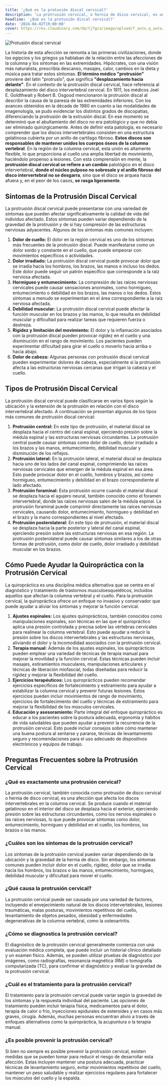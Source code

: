 ```yaml
---
title: '¿Qué es la protusión discal cervical?'
description: 'La protrusión cervical, o hernia de disco cervical, es una afección que afecta los discos intervertebrales en la columna cervical.'
headline: '¿Qué es la protusión discal cervical?'
date: '2024-04-02T19:00:00'
cover: https://res.cloudinary.com/dqrtj7gca/image/upload/f_auto,q_auto/v1/website/blog/protrusion-cervical
---
```

![Protusión discal cervical](https://res.cloudinary.com/dqrtj7gca/image/upload/f_auto,q_auto/v1/website/blog/protrusion-cervical)

La historia de esta afección se remonta a las primeras civilizaciones, donde los egipcios y los griegos ya hablaban de la relación entre las afecciones de la columna y los síntomas en las extremidades. Hipócrates, con una visión más naturalista, prescribía descanso, masajes, calor, cambios en la dieta y música para tratar estos síntomas.
**El término médico "protrusión"** proviene del latín "protrusĭo", que significa **"desplazamiento hacia delante"**. En el contexto de la protrusión discal cervical, hace referencia al desplazamiento del disco intervertebral cervical.
En 1911, los médicos Joel E. Goldthwait y Robert B. Osgood mencionaron la protrusión discal al describir la causa de la paresia de las extremidades inferiores. Con los avances obtenidos en la década de 1980 en cuanto a las modalidades de imagenología, se pudo evidenciar los distintos grados de discopatías, diferenciando la protrusión de la extrusión discal. En ese momento se determinó que el abultamiento del disco no era patológico y que no debía ser eliminado quirúrgicamente.
Antes de definir esta patología, es necesario comprender que los discos intervertebrales consisten en una estructura gelatinosa cubierta por un anillo de cartílago fibroso. **Estos discos son responsables de mantener unidos los cuerpos óseos de la columna vertebral**. En la región de la columna cervical, esta unión es altamente flexible, lo que proporciona al cuello una amplia libertad de movimiento, haciéndolo propenso a lesiones. Con esta comprensión en mente, la **protrusión discal cervical se refiere a un cambio** patológico en el disco intervertebral, **donde el núcleo pulposo no sobresale y el anillo fibroso del disco intervertebral no se desgarra**, sino que el disco se arquea hacia afuera y, en el peor de los casos, **se rasga ligeramente**.
## Síntomas de la Protrusión Discal Cervical
La protrusión discal cervical puede presentarse con una variedad de síntomas que pueden afectar significativamente la calidad de vida del individuo afectado. Estos síntomas pueden variar dependiendo de la gravedad de la protrusión y de si hay compresión de las estructuras nerviosas adyacentes. Algunos de los síntomas más comunes incluyen:
1) **Dolor de cuello:** El dolor en la región cervical es uno de los síntomas más frecuentes de la protrusión discal. Puede manifestarse como un dolor sordo y constante en el cuello, que puede empeorar con movimientos específicos o actividades.
2) **Dolor irradiado:** La protrusión discal cervical puede provocar dolor que se irradia hacia los hombros, los brazos, las manos e incluso los dedos. Este dolor puede seguir un patrón específico que corresponde a la raíz nerviosa afectada.
3) **Hormigueo y entumecimiento:** La compresión de las raíces nerviosas cervicales puede causar sensaciones anormales, como hormigueo, entumecimiento o debilidad en los brazos, las manos o los dedos. Estos síntomas a menudo se experimentan en el área correspondiente a la raíz nerviosa afectada.
4) **Debilidad muscular:** La protrusión discal cervical puede afectar la función muscular en los brazos y las manos, lo que resulta en debilidad muscular y dificultad para realizar tareas que requieren fuerza o destreza.
5) **Rigidez y limitación del movimiento:** El dolor y la inflamación asociados con la protrusión discal pueden provocar rigidez en el cuello y una disminución en el rango de movimiento. Los pacientes pueden experimentar dificultad para girar el cuello o moverlo hacia arriba o hacia abajo.
6) **Dolor de cabeza:** Algunas personas con protrusión discal cervical pueden experimentar dolores de cabeza, especialmente si la protrusión afecta a las estructuras nerviosas cercanas que irrigan la cabeza y el cuello.
## Tipos de Protrusión Discal Cervical
La protrusión discal cervical puede clasificarse en varios tipos según la ubicación y la extensión de la protrusión en relación con el disco intervertebral afectado. A continuación se presentan algunos de los tipos más comunes de protrusión discal cervical:
1) **Protrusión central:** En este tipo de protrusión, el material discal se desplaza hacia el centro del canal espinal, ejerciendo presión sobre la médula espinal y las estructuras nerviosas circundantes. La protrusión central puede causar síntomas como dolor de cuello, dolor irradiado a los brazos y las manos, entumecimiento, debilidad muscular y disminución de los reflejos.
2) **Protrusión lateral:** En la protrusión lateral, el material discal se desplaza hacia uno de los lados del canal espinal, comprimiendo las raíces nerviosas cervicales que emergen de la médula espinal en esa área. Esto puede provocar dolor en el cuello, hombros y brazos, así como hormigueo, entumecimiento y debilidad en el brazo correspondiente al lado afectado.
3) **Protrusión foraminal:** Esta protrusión ocurre cuando el material discal se desplaza hacia el agujero neural, también conocido como el foramen intervertebral, donde las raíces nerviosas salen de la médula espinal. La protrusión foraminal puede comprimir directamente las raíces nerviosas cervicales, causando dolor, entumecimiento, hormigueo y debilidad en el brazo y la mano correspondientes al nivel afectado.
4) **Protrusión posterolateral:** En este tipo de protrusión, el material discal se desplaza hacia la parte posterior y lateral del canal espinal, ejerciendo presión sobre las estructuras nerviosas en esa región. La protrusión posterolateral puede causar síntomas similares a los de otras formas de protrusión, como dolor de cuello, dolor irradiado y debilidad muscular en los brazos.
## Cómo Puede Ayudar la Quiropráctica con la Protrusión Cervical
La quiropráctica es una disciplina médica alternativa que se centra en el diagnóstico y tratamiento de trastornos musculoesqueléticos, incluidos aquellos que afectan la columna vertebral y el cuello. Para la protrusión cervical, la quiropráctica ofrece un enfoque no invasivo y conservador que puede ayudar a aliviar los síntomas y mejorar la función cervical.
1) **Ajustes espinales:** Los ajustes quiroprácticos, también conocidos como manipulaciones espinales, son técnicas en las que el quiropráctico aplica una presión controlada y precisa sobre las vértebras cervicales para realinear la columna vertebral. Esto puede ayudar a reducir la presión sobre los discos intervertebrales y las estructuras nerviosas, aliviando el dolor y la incomodidad asociados con la protrusión cervical.
2) **Terapia manual:** Además de los ajustes espinales, los quiroprácticos pueden emplear una variedad de técnicas de terapia manual para mejorar la movilidad y la función cervical. Estas técnicas pueden incluir masajes, estiramientos musculares, manipulaciones articulares y técnicas de liberación miofascial, todas diseñadas para reducir la rigidez y mejorar la flexibilidad del cuello.
3) **Ejercicios terapéuticos:** Los quiroprácticos pueden recomendar ejercicios específicos de fortalecimiento y estiramiento para ayudar a estabilizar la columna cervical y prevenir futuras lesiones. Estos ejercicios pueden incluir movimientos de rango de movimiento, ejercicios de fortalecimiento del cuello y técnicas de estiramiento para mejorar la flexibilidad de los músculos cervicales.
4) **Educación y asesoramiento:** Parte integral del enfoque quiropráctico es educar a los pacientes sobre la postura adecuada, ergonomía y hábitos de vida saludables que pueden ayudar a prevenir la recurrencia de la protrusión cervical. Esto puede incluir consejos sobre cómo mantener una buena postura al sentarse y pararse, técnicas de levantamiento seguro y recomendaciones para el uso adecuado de dispositivos electrónicos y equipos de trabajo.
## Preguntas Frecuentes sobre la Protrusión Cervical
### ¿Qué es exactamente una protrusión cervical?
La protrusión cervical, también conocida como protrusión de disco cervical o hernia de disco cervical, es una afección que afecta los discos intervertebrales en la columna cervical. Se produce cuando el material gelatinoso en el interior del disco se desplaza hacia el exterior, ejerciendo presión sobre las estructuras circundantes, como los nervios espinales o las raíces nerviosas, lo que puede provocar síntomas como dolor, entumecimiento, hormigueo y debilidad en el cuello, los hombros, los brazos o las manos.
### ¿Cuáles son los síntomas de la protrusión cervical?
Los síntomas de la protrusión cervical pueden variar dependiendo de la ubicación y la gravedad de la hernia de disco. Sin embargo, los síntomas comunes pueden incluir dolor en el cuello, rigidez, dolor que se irradia hacia los hombros, los brazos o las manos, entumecimiento, hormigueo, debilidad muscular y dificultad para mover el cuello.
### ¿Qué causa la protrusión cervical?
La protrusión cervical puede ser causada por una variedad de factores, incluyendo el envejecimiento natural de los discos intervertebrales, lesiones traumáticas, malas posturas, movimientos repetitivos del cuello, levantamiento de objetos pesados, obesidad y enfermedades degenerativas de la columna vertebral, como la osteoartritis.
### ¿Cómo se diagnostica la protrusión cervical?
El diagnóstico de la protrusión cervical generalmente comienza con una evaluación médica completa, que puede incluir un historial clínico detallado y un examen físico. Además, se pueden utilizar pruebas de diagnóstico por imágenes, como radiografías, resonancia magnética (RM) o tomografía computarizada (TC), para confirmar el diagnóstico y evaluar la gravedad de la protrusión cervical.
### ¿Cuál es el tratamiento para la protrusión cervical?
El tratamiento para la protrusión cervical puede variar según la gravedad de los síntomas y la respuesta individual del paciente. Las opciones de tratamiento pueden incluir terapia física, medicamentos para el dolor, terapia de calor o frío, inyecciones epidurales de esteroides y en casos más graves, cirugía. Además, muchas personas encuentran alivio a través de enfoques alternativos como la quiropráctica, la acupuntura o la terapia manual.
### ¿Es posible prevenir la protrusión cervical?
Si bien no siempre es posible prevenir la protrusión cervical, existen medidas que se pueden tomar para reducir el riesgo de desarrollar esta afección. Estas incluyen mantener una postura adecuada, practicar técnicas de levantamiento seguro, evitar movimientos repetitivos del cuello, mantener un peso saludable y realizar ejercicios regulares para fortalecer los músculos del cuello y la espalda.

